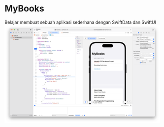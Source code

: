 # MyBooks
 Belajar membuat sebuah aplikasi sederhana dengan SwiftData dan SwiftUI
![alt text](https://github.com/dicodingacademy/MyBooks/blob/main/Result.png)
